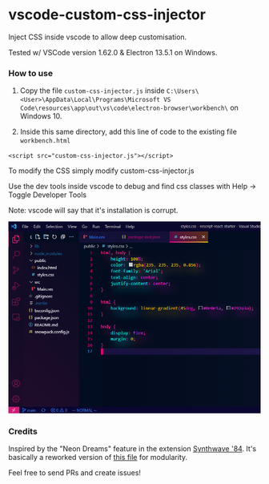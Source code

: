 # vscode-custom-css-injector
Inject CSS inside vscode to allow deep customisation.

Tested w/ VSCode version 1.62.0 & Electron 13.5.1 on Windows.

### How to use

1. Copy the file `custom-css-injector.js` inside `C:\Users\<User>\AppData\Local\Programs\Microsoft VS Code\resources\app\out\vs\code\electron-browser\workbench\` on Windows 10.

2. Inside this same directory, add this line of code to the existing file `workbench.html`

```
<script src="custom-css-injector.js"></script>
```

To modify the CSS simply modify custom-css-injector.js

Use the dev tools inside vscode to debug and find css classes with Help -> Toggle Developer Tools

Note: vscode will say that it's installation is corrupt.

<img src="https://github.com/gcholette/vscode-custom-css-injector/blob/main/examples/example-css-1.PNG?raw=true">


### Credits

Inspired by the "Neon Dreams" feature in the extension [Synthwave '84](https://github.com/robb0wen/synthwave-vscode). It's basically a reworked version of [this file](https://github.com/robb0wen/synthwave-vscode/blob/master/src/js/theme_template.js) for modularity.

Feel free to send PRs and create issues!

